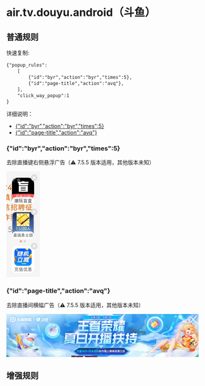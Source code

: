 # air.tv.douyu.android（斗鱼）

## 普通规则

快速复制:
```
{"popup_rules":
    [
        {"id":"byr","action":"byr","times":5},
        {"id":"page-title","action":"avq"},
    ],
    "click_way_popup":1
}
```
详细说明：
- [{"id":"byr","action":"byr","times":5}](#idbyractionbyrtimes5)
- [{"id":"page-title","action":"avq"}](#idpage-titleactionavq)

### {"id":"byr","action":"byr","times":5}
去除直播键右侧悬浮广告（⚠ 7.5.5 版本适用，其他版本未知）

![](./assets/直播间右侧悬浮广告.jpg)

### {"id":"page-title","action":"avq"}
去除直播间横幅广告（⚠ 7.5.5 版本适用，其他版本未知）

![](./assets/直播间横幅广告.jpg)


## 增强规则
